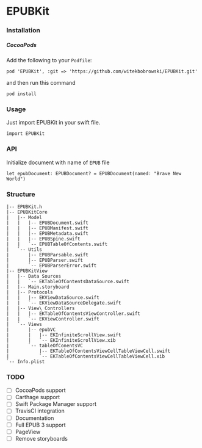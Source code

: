 # EPUBKit

### Installation

##### CocoaPods
Add the following to your `Podfile`:
```
pod 'EPUBKit', :git => 'https://github.com/witekbobrowski/EPUBKit.git'

```
and then run this command
```
pod install
```

### Usage
Just import EPUBKit in your swift file.

```
import EPUBKit
```
### API
Initialize document with name of `EPUB` file

```
let epubDocument: EPUBDocument? = EPUBDocument(named: "Brave New World")
```


### Structure

```
|-- EPUBKit.h
|-- EPUBKitCore
|   |-- Model
|   |   |-- EPUBDocument.swift
|   |   |-- EPUBManifest.swift
|   |   |-- EPUBMetadata.swift
|   |   |-- EPUBSpine.swift
|   |   `-- EPUBTableOfContents.swift
|   `-- Utils
|       |-- EPUBParsable.swift
|       |-- EPUBParser.swift
|       `-- EPUBParserError.swift
|-- EPUBKitView
|   |-- Data Sources
|   |   `-- EKTableOfContentsDataSource.swift
|   |-- Main.storyboard
|   |-- Protocols
|   |   |-- EKViewDataSource.swift
|   |   `-- EKViewDataSourceDelegate.swift
|   |-- View\ Controllers
|   |   |-- EKTableOfContentsViewController.swift
|   |   `-- EKViewController.swift
|   `-- Views
|       |-- epubVC
|       |   |-- EKInfiniteScrollView.swift
|       |   `-- EKInfiniteScrollView.xib
|       `-- tableOfConentsVC
|           |-- EKTableOfContentsViewCellTableViewCell.swift
|           `-- EKTableOfContentsViewCellTableViewCell.xib
`-- Info.plist
```

### TODO

- [ ] CocoaPods support
- [ ] Carthage support
- [ ] Swift Package Manager support
- [ ] TravisCI integration
- [ ] Documentation
- [ ] Full EPUB 3 support
- [ ] PageView
- [ ] Remove storyboards
